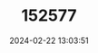 ---
title: "152577"
category: "Hylocereus monacanthus"
draft: false
date: 2024-02-22 13:03:51
languages:
  English: ["Nightblooming Cereus"]
---